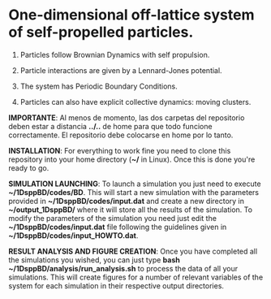 # One-dimensional off-lattice system of self-propelled particles.

1. Particles follow Brownian Dynamics with self propulsion.

1. Particle interactions are given by a Lennard-Jones potential.

1. The system has Periodic Boundary Conditions.

1. Particles can also have explicit collective dynamics: moving clusters.

**IMPORTANTE**: Al menos de momento, las dos carpetas del repositorio deben estar a distancia __../..__ de home para que todo funcione correctamente. El repositorio debe colocarse en home por lo tanto.

**INSTALLATION**: For everything to work fine you need to clone this repository into your home directory (__~/__ in Linux). Once this is done you're ready to go. 

**SIMULATION LAUNCHING**: To launch a simulation you just need to execute __~/1DsppBD/codes/BD__. This will start a new simulation with the parameters provided in __~/1DsppBD/codes/input.dat__ and create a new directory in __~/output_1DsppBD/__ where it will store all the results of the simulation. To modify the parameters of the simulation you need just edit the __~/1DsppBD/codes/input.dat__ file following the guidelines given in __~/1DsppBD/codes/input_HOWTO.dat__.

**RESULT ANALYSIS AND FIGURE CREATION**: Once you have completed all the simulations you wished, you can just type __bash ~/1DsppBD/analysis/run_analysis.sh__ to process the data of all your simulations. This will create figures for a number of relevant variables of the system for each simulation in their respective output directories.
